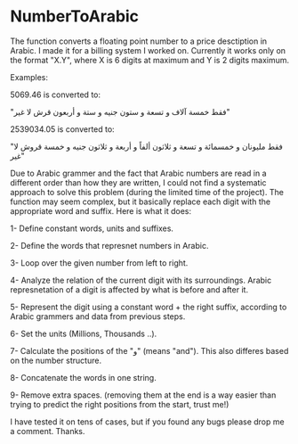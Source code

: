 # NumberToArabic
The function converts a floating point number to a price desctiption in Arabic. I made it for a billing system I worked on. Currently it works only on the format "X.Y", where X is 6 digits at maximum and Y is 2 digits maximum.

Examples:

5069.46 is converted to:

"فقط خمسة آلاف و تسعة و ستون جنيه و ستة و أربعون قرش لا غير"

2539034.05 is converted to:

"فقط مليونان و خمسمائة و تسعة و ثلاثون ألفاً و أربعة و ثلاثون جنيه و خمسة قروش لا غير"

Due to Arabic grammer and the fact that Arabic numbers are read in a different order than how they are written, I could not find a systematic approach to solve this problem (during the limited time of the project). The function may seem complex, but it basically replace each digit with the appropriate word and suffix. Here is what it does:

1- Define constant words, units and suffixes.

2- Define the words that represnet numbers in Arabic.

3- Loop over the given number from left to right.

4- Analyze the relation of the current digit with its surroundings. Arabic represnetation of a digit is affected by what is before and after it.

5- Represent the digit using a constant word + the right suffix, according to Arabic grammers and data from previous steps.

6- Set the units (Millions, Thousands ..).

7- Calculate the positions of the "و" (means "and"). This also differes based on the number structure.

8- Concatenate the words in one string.

9- Remove extra spaces. (removing them at the end is a way easier than trying to predict the right positions from the start, trust me!)

I have tested it on tens of cases, but if you found any bugs please drop me a comment. 
Thanks.
